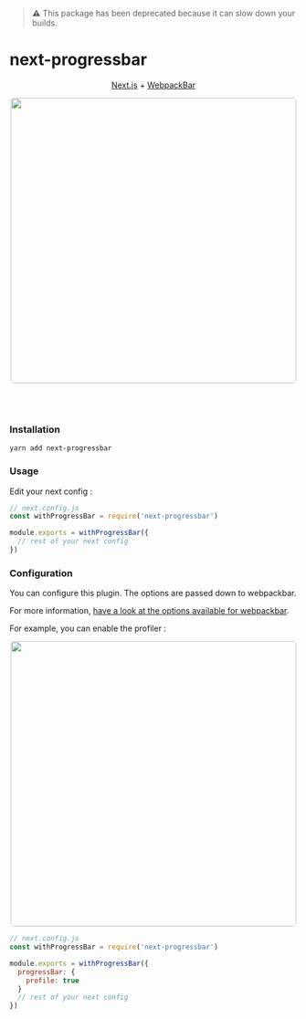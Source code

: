 > ⚠️ This package has been deprecated because it can slow down your builds.

# next-progressbar

<div align="center">
<p>
<a href="https://github.com/zeit/next.js">Next.js</a> +
<a href="https://github.com/nuxt/webpackbar">WebpackBar</a>
</p>
<p>
<img src="demo/demo.gif" width="500px" style="border-radius:5px">
</p>
</div>

<br>
<br>

### Installation

```
yarn add next-progressbar
```

### Usage

Edit your next config :

```js
// next.config.js
const withProgressBar = require('next-progressbar')

module.exports = withProgressBar({
  // rest of your next config
})
```

### Configuration

You can configure this plugin. The options are passed down to webpackbar.

For more information, [have a look at the options available for webpackbar](https://github.com/nuxt/webpackbar#options).

For example, you can enable the profiler :

<div align="center">
<p>
<img src="demo/profile-small.png" width="500px" style="border-radius:5px">
</p>
</div>

```js
// next.config.js
const withProgressBar = require('next-progressbar')

module.exports = withProgressBar({
  progressBar: {
    profile: true
  }
  // rest of your next config
})
```
